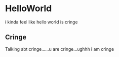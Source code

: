 # HelloWorld
i kinda feel like hello world is cringe

## Cringe
Talking abt cringe......u are cringe...ughhh i am cringe
